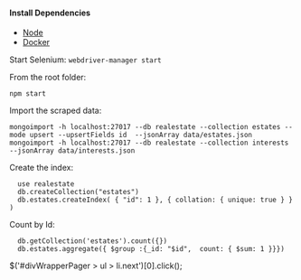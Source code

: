 #### Install Dependencies
* [Node](https://nodejs.org/en/download/)
* [Docker](https://www.docker.com/)

Start Selenium:
```webdriver-manager start```


From the root folder:

```npm start```


Import the scraped data:
```
mongoimport -h localhost:27017 --db realestate --collection estates --mode upsert --upsertFields id  --jsonArray data/estates.json
mongoimport -h localhost:27017 --db realestate --collection interests  --jsonArray data/interests.json
```

Create the index:
```
  use realestate
  db.createCollection("estates")
  db.estates.createIndex( { "id": 1 }, { collation: { unique: true } } )
```

Count by Id:
```
  db.getCollection('estates').count({})
  db.estates.aggregate({ $group :{_id: "$id",  count: { $sum: 1 }}})
```


$('#divWrapperPager > ul > li.next')[0].click();

